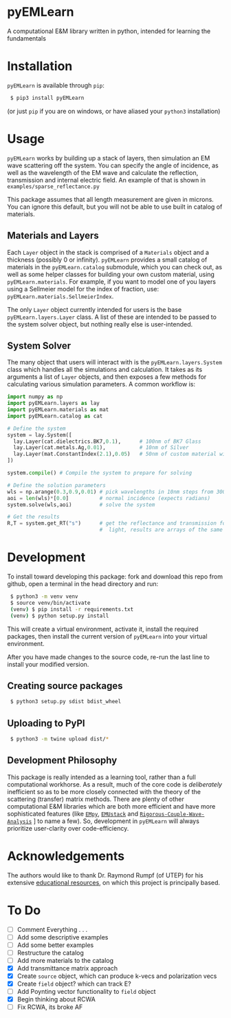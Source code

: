 # pyEMLearn
A computational E&amp;M library written in python, intended for learning the fundamentals

# Installation
`pyEMLearn` is available through `pip`:
```bash
 $ pip3 install pyEMLearn
```
(or just `pip` if you are on windows, or have aliased your `python3` installation)

# Usage
`pyEMLearn` works by building up a stack of layers, then simulation an EM wave
scattering off the system. You can specify the angle of incidence, as well as
the wavelength of the EM wave and calculate the reflection, transmission and
internal electric field. An example of that is shown in `examples/sparse_reflectance.py`

This package assumes that all length measurement are given in microns. You can
ignore this default, but you will not be able to use built in catalog of materials.

## Materials and Layers
Each `Layer` object in the stack is comprised of a `Materials` object and a thickness
(possibly 0 or infinity). `pyEMLearn` provides a small catalog of materials in the
`pyEMLearn.catalog` submodule, which you can check out, as well as some helper
classes for building your own custom material, using `pyEMLearn.materials`. For
example, if you want to model one of you layers using a Sellmeier model for the
index of fraction, use: `pyEMLearn.materials.SellmeierIndex`.

The only `Layer` object currently intended for users is the base `pyEMLearn.layers.Layer`
class. A list of these are intended to be passed to the system solver object,
but nothing really else is user-intended.

## System Solver
The many object that users will interact with is the `pyEMLearn.layers.System`
class which handles all the simulations and calculation. It takes as its arguments
a list of `Layer` objects, and then exposes a few methods for calculating various
simulation parameters. A common workflow is:

```python
import numpy as np
import pyEMLearn.layers as lay
import pyEMLearn.materials as mat
import pyEMLearn.catalog as cat

# Define the system
system = lay.System([
  lay.Layer(cat.dielectrics.BK7,0.1),      # 100nm of BK7 Glass
  lay.Layer(cat.metals.Ag,0.01),           # 10nm of Silver
  lay.Layer(mat.ConstantIndex(2.1),0.05)   # 50nm of custom material with n=2.1
])

system.compile() # Compile the system to prepare for solving

# Define the solution parameters
wls = np.arange(0.3,0.9,0.01) # pick wavelengths in 10nm steps from 300 to 900nm
aoi = len(wls)*[0.0]          # normal incidence (expects radians)
system.solve(wls,aoi)         # solve the system

# Get the results
R,T = system.get_RT("s")      # get the reflectance and transmission for s-polarized
                              #  light, results are arrays of the same length wls
```

# Development
To install toward developing this package: fork and download this repo from github, open a terminal in the head directory and run:
```bash
 $ python3 -m venv venv
 $ source venv/bin/activate
 (venv) $ pip install -r requirements.txt
 (venv) $ python setup.py install
```
This will create a virtual environment, activate it, install the required packages,
then install the current version of `pyEMLearn` into your virtual environment.

After you have made changes to the source code, re-run the last line to install
your modified version.

## Creating source packages
```bash
 $ python3 setup.py sdist bdist_wheel
```

## Uploading to PyPI
```bash
 $ python3 -m twine upload dist/*
```

## Development Philosophy
This package is really intended as a learning tool, rather than a full computational workhorse. As a result, much of the core code is *deliberately* inefficient so as to be more closely connected with the theory of the scattering (transfer) matrix methods. There are plenty of other computational E&amp;M libraries which are both more efficient and have more sophisticated features (like [`EMpy`](https://github.com/lbolla/EMpy), [`EMUstack`]( https://github.com/bjornsturmberg/EMUstack) and [`Rigorous-Couple-Wave-Analysis`](https://github.com/zhaonat/Rigorous-Coupled-Wave-Analysis)
] to name a few). So, development in `pyEMLearn` will always prioritize user-clarity over code-efficiency.

# Acknowledgements
The authors would like to thank Dr. Raymond Rumpf (of UTEP) for his extensive [educational resources](https://empossible.net/academics/emp5337/), on which this project is principally based.

# To Do
 - [ ] Comment Everything . . .
 - [ ] Add some descriptive examples
 - [ ] Add some better examples
 - [ ] Restructure the catalog
 - [ ] Add more materials to the catalog
 - [x] Add transmittance matrix approach
 - [x] Create `source` object, which can produce k-vecs and polarization vecs
 - [x] Create `field` object? which can track E?
 - [ ] Add Poynting vector functionality to `field` object
 - [x] Begin thinking about RCWA
 - [ ] Fix RCWA, its broke AF

